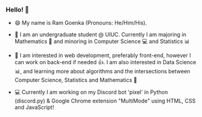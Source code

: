 ### Hello! 👋

- 😄 My name is Ram Goenka (Pronouns: He/Him/His).

- 📝 I am an undergraduate student @ UIUC. Currently I am majoring in Mathematics :1234: and minoring in Computer Science :computer: and Statistics :bar_chart: 

- 👀 I am interested in web development, preferably front-end, however I can work on back-end if needed :thumbsup:. I am also interested in Data Science :bar_chart:, and learning more about algorithms and the intersections between Computer Science, Statistics and Mathematics :thought_balloon:

- 💻 Currently I am working on my Discord bot 'pixel' in Python (discord.py) & Google Chrome extension "MultiMode" using HTML, CSS and JavaScript!
